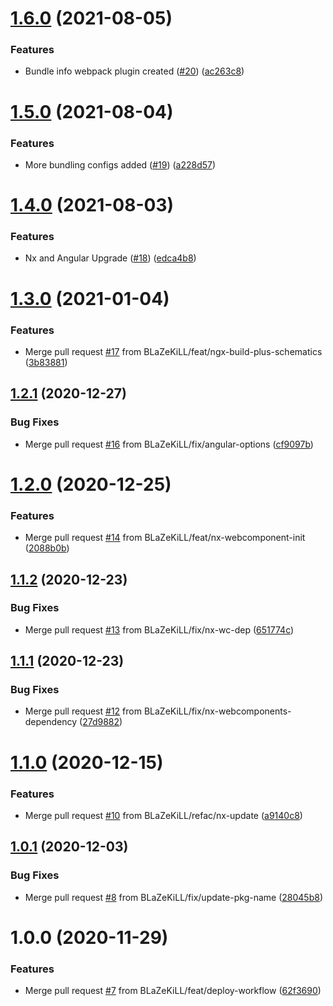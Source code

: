 # [1.6.0](https://github.com/BLaZeKiLL/microground/compare/v1.5.0...v1.6.0) (2021-08-05)


### Features

* Bundle info webpack plugin created ([#20](https://github.com/BLaZeKiLL/microground/issues/20)) ([ac263c8](https://github.com/BLaZeKiLL/microground/commit/ac263c892a0a5e308880a2c417360cd464a74d0e))

# [1.5.0](https://github.com/BLaZeKiLL/microground/compare/v1.4.0...v1.5.0) (2021-08-04)


### Features

* More bundling configs added ([#19](https://github.com/BLaZeKiLL/microground/issues/19)) ([a228d57](https://github.com/BLaZeKiLL/microground/commit/a228d574e5899b6cac38bcd68db97dc23dc20a6f))

# [1.4.0](https://github.com/BLaZeKiLL/microground/compare/v1.3.0...v1.4.0) (2021-08-03)


### Features

* Nx and Angular Upgrade ([#18](https://github.com/BLaZeKiLL/microground/issues/18)) ([edca4b8](https://github.com/BLaZeKiLL/microground/commit/edca4b8d33ae5eea6ac19a872d4ba0ddb5d8c512))

# [1.3.0](https://github.com/BLaZeKiLL/microground/compare/v1.2.1...v1.3.0) (2021-01-04)


### Features

* Merge pull request [#17](https://github.com/BLaZeKiLL/microground/issues/17) from BLaZeKiLL/feat/ngx-build-plus-schematics ([3b83881](https://github.com/BLaZeKiLL/microground/commit/3b838812a313155097425eda55118450b6a597dc))

## [1.2.1](https://github.com/BLaZeKiLL/microground/compare/v1.2.0...v1.2.1) (2020-12-27)


### Bug Fixes

* Merge pull request [#16](https://github.com/BLaZeKiLL/microground/issues/16) from BLaZeKiLL/fix/angular-options ([cf9097b](https://github.com/BLaZeKiLL/microground/commit/cf9097b168d2553fc1620fa289b530d81773eda9))

# [1.2.0](https://github.com/BLaZeKiLL/microground/compare/v1.1.2...v1.2.0) (2020-12-25)


### Features

* Merge pull request [#14](https://github.com/BLaZeKiLL/microground/issues/14) from BLaZeKiLL/feat/nx-webcomponent-init ([2088b0b](https://github.com/BLaZeKiLL/microground/commit/2088b0b64ba4c09a463a57bb36b17d4c39eeadea))

## [1.1.2](https://github.com/BLaZeKiLL/microground/compare/v1.1.1...v1.1.2) (2020-12-23)


### Bug Fixes

* Merge pull request [#13](https://github.com/BLaZeKiLL/microground/issues/13) from BLaZeKiLL/fix/nx-wc-dep ([651774c](https://github.com/BLaZeKiLL/microground/commit/651774cc04e9ddb6e17e5c59bcc4449cb7ebb151))

## [1.1.1](https://github.com/BLaZeKiLL/microground/compare/v1.1.0...v1.1.1) (2020-12-23)


### Bug Fixes

* Merge pull request [#12](https://github.com/BLaZeKiLL/microground/issues/12) from BLaZeKiLL/fix/nx-webcomponents-dependency ([27d9882](https://github.com/BLaZeKiLL/microground/commit/27d9882c10e5c71b8d9722827e0974c40f178b5d))

# [1.1.0](https://github.com/BLaZeKiLL/microground/compare/v1.0.1...v1.1.0) (2020-12-15)


### Features

* Merge pull request [#10](https://github.com/BLaZeKiLL/microground/issues/10) from BLaZeKiLL/refac/nx-update ([a9140c8](https://github.com/BLaZeKiLL/microground/commit/a9140c875fc0d14e6bdfefe8674f3c74e2e5113b))

## [1.0.1](https://github.com/BLaZeKiLL/microground/compare/v1.0.0...v1.0.1) (2020-12-03)


### Bug Fixes

* Merge pull request [#8](https://github.com/BLaZeKiLL/microground/issues/8) from BLaZeKiLL/fix/update-pkg-name ([28045b8](https://github.com/BLaZeKiLL/microground/commit/28045b839d516ca0e9e26667b34259ec01a6a5de))

# 1.0.0 (2020-11-29)


### Features

* Merge pull request [#7](https://github.com/BLaZeKiLL/microground/issues/7) from BLaZeKiLL/feat/deploy-workflow ([62f3690](https://github.com/BLaZeKiLL/microground/commit/62f36905762979558612a24d35653208dc7aa8ac))
